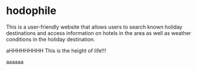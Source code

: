 # hodophile

This is a user-friendly website that allows users to search known holiday destinations and access information on hotels in the area as well as weather conditions in the holiday destination.

aHHHHHHHHH
This is the height of life!!!

aaaaaa


